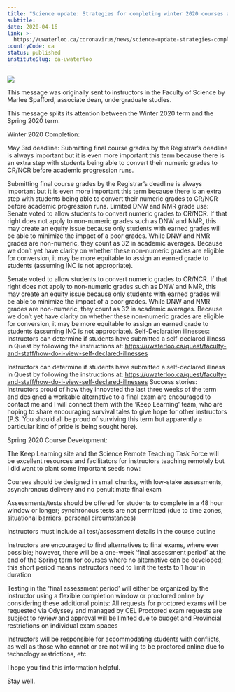 ```yaml
---
title: "Science update: Strategies for completing winter 2020 courses amidst COVID-19: Addendum 7 | Coronavirus Information"
subtitle: 
date: 2020-04-16
link: >-
  https://uwaterloo.ca/coronavirus/news/science-update-strategies-completing-winter-2020-courses-4
countryCode: ca
status: published
instituteSlug: ca-uwaterloo
---
```

![](https://uwaterloo.ca/favicon.ico)

This message was originally sent to instructors in the Faculty of Science by Marlee Spafford, associate dean, undergraduate studies.

This message splits its attention between the Winter 2020 term and the Spring 2020 term.

Winter 2020 Completion:

May 3rd deadline: Submitting final course grades by the Registrar’s deadline is always important but it is even more important this term because there is an extra step with students being able to convert their numeric grades to CR/NCR before academic progression runs.

Submitting final course grades by the Registrar’s deadline is always important but it is even more important this term because there is an extra step with students being able to convert their numeric grades to CR/NCR before academic progression runs. Limited DNW and NMR grade use: Senate voted to allow students to convert numeric grades to CR/NCR. If that right does not apply to non-numeric grades such as DNW and NMR, this may create an equity issue because only students with earned grades will be able to minimize the impact of a poor grades. While DNW and NMR grades are non-numeric, they count as 32 in academic averages. Because we don’t yet have clarity on whether these non-numeric grades are eligible for conversion, it may be more equitable to assign an earned grade to students (assuming INC is not appropriate).

Senate voted to allow students to convert numeric grades to CR/NCR. If that right does not apply to non-numeric grades such as DNW and NMR, this may create an equity issue because only students with earned grades will be able to minimize the impact of a poor grades. While DNW and NMR grades are non-numeric, they count as 32 in academic averages. Because we don’t yet have clarity on whether these non-numeric grades are eligible for conversion, it may be more equitable to assign an earned grade to students (assuming INC is not appropriate). Self-Declaration illnesses: Instructors can determine if students have submitted a self-declared illness in Quest by following the instructions at: https://uwaterloo.ca/quest/faculty-and-staff/how-do-i-view-self-declared-illnesses

Instructors can determine if students have submitted a self-declared illness in Quest by following the instructions at: https://uwaterloo.ca/quest/faculty-and-staff/how-do-i-view-self-declared-illnesses Success stories: Instructors proud of how they innovated the last three weeks of the term and designed a workable alternative to a final exam are encouraged to contact me and I will connect them with the ‘Keep Learning’ team, who are hoping to share encouraging survival tales to give hope for other instructors (P.S. You should all be proud of surviving this term but apparently a particular kind of pride is being sought here).

Spring 2020 Course Development:

The Keep Learning site and the Science Remote Teaching Task Force will be excellent resources and facilitators for instructors teaching remotely but I did want to plant some important seeds now:

Courses should be designed in small chunks, with low-stake assessments, asynchronous delivery and no penultimate final exam

Assessments/tests should be offered for students to complete in a 48 hour window or longer; synchronous tests are not permitted (due to time zones, situational barriers, personal circumstances)

Instructors must include all test/assessment details in the course outline

Instructors are encouraged to find alternatives to final exams, where ever possible; however, there will be a one-week ‘final assessment period’ at the end of the Spring term for courses where no alternative can be developed; this short period means instructors need to limit the tests to 1 hour in duration

Testing in the ‘final assessment period’ will either be organized by the instructor using a flexible completion window or proctored online by considering these additional points: All requests for proctored exams will be requested via Odyssey and managed by CEL Proctored exam requests are subject to review and approval will be limited due to budget and Provincial restrictions on individual exam spaces

Instructors will be responsible for accommodating students with conflicts, as well as those who cannot or are not willing to be proctored online due to technology restrictions, etc.

I hope you find this information helpful.

Stay well.